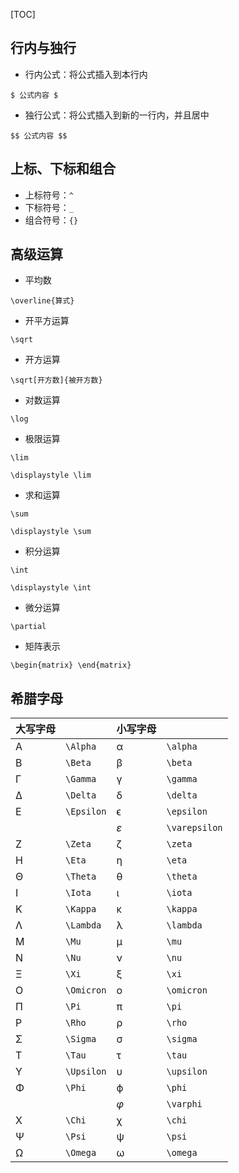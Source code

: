 [TOC]

## 行内与独行

* 行内公式：将公式插入到本行内
```
$ 公式内容 $
```


* 独行公式：将公式插入到新的一行内，并且居中
```
$$ 公式内容 $$
```


## 上标、下标和组合

* 上标符号：`^`
* 下标符号：`_`
* 组合符号：`{}`



## 高级运算

* 平均数

```
\overline{算式}
```



* 开平方运算

```
\sqrt
```



* 开方运算

```
\sqrt[开方数]{被开方数}
```



* 对数运算

```
\log
```



* 极限运算

```
\lim
```

```
\displaystyle \lim
```



* 求和运算

```
\sum
```

```
\displaystyle \sum
```



* 积分运算

```
\int
```

```
\displaystyle \int
```



* 微分运算

```
\partial
```



* 矩阵表示

```
\begin{matrix} \end{matrix}
```



## 希腊字母
| 大写字母 |            | 小写字母      |               |
| -------- | ---------- | ------------- | ------------- |
| A        | `\Alpha`   | α             | `\alpha`      |
| B        | `\Beta`    | β             | `\beta`       |
| Γ        | `\Gamma`   | γ             | `\gamma`      |
| Δ        | `\Delta`   | δ             | `\delta`      |
| E        | `\Epsilon` | ϵ             | `\epsilon`    |
|          |            | $\varepsilon$ | `\varepsilon` |
| Z        | `\Zeta`    | ζ             | `\zeta`       |
| H        | `\Eta`     | η             | `\eta`        |
| Θ        | `\Theta`   | θ             | `\theta`      |
| I        | `\Iota`    | ι             | `\iota`       |
| K        | `\Kappa`   | κ             | `\kappa`      |
| Λ        | `\Lambda`  | λ             | `\lambda`     |
| M        | `\Mu`      | μ             | `\mu`         |
| N        | `\Nu`      | ν             | `\nu`         |
| Ξ        | `\Xi`      | ξ             | `\xi`         |
| O        | `\Omicron` | ο             | `\omicron`    |
| Π        | `\Pi`      | π             | `\pi`         |
| P        | `\Rho`     | ρ             | `\rho`        |
| Σ        | `\Sigma`   | σ             | `\sigma`      |
| T        | `\Tau`     | τ             | `\tau`        |
| Υ        | `\Upsilon` | υ             | `\upsilon`    |
| Φ        | `\Phi`     | ϕ             | `\phi`        |
|          |            | $\varphi$     | `\varphi`     |
| X        | `\Chi`     | χ             | `\chi`        |
| Ψ        | `\Psi`     | ψ             | `\psi`        |
| Ω        | `\Omega`   | ω             | `\omega`      |


